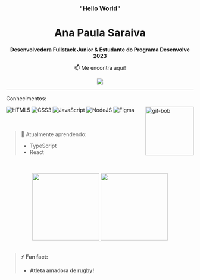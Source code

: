 <h3 align="center"> "Hello World" </h3>
<h1 align="center"> Ana Paula Saraiva </h1>

<p align="center"> <strong>Desenvolvedora Fullstack Junior & Estudante do Programa Desenvolve 2023</strong></p>
<p align="center"> 📫 Me encontra aqui! </p> 
<div align="center">
  <a href="https://www.linkedin.com/in/anapaulafsaraiva/"><img src="https://img.shields.io/badge/LinkedIn-0077B5?style=for-the-badge&logo=linkedin&logoColor=white"></a>
</div>

<hr>

<div>
  <p>Conhecimentos:</p>
  <img alt="HTML5" src="https://img.shields.io/badge/html5-%23E34F26.svg?style=for-the-badge&logo=html5&logoColor=white">
  <img alt="CSS3" src="https://img.shields.io/badge/CSS3-1572B6?style=for-the-badge&logo=css3&logoColor=white">
  <img alt="JavaScript" src="https://img.shields.io/badge/JavaScript-323330?style=for-the-badge&logo=javascript&logoColor=F7DF1E">
  <img alt="NodeJS" src="https://img.shields.io/badge/Node.js-43853D?style=for-the-badge&logo=node.js&logoColor=white">
  <img alt="Figma" src="https://img.shields.io/badge/Figma-F24E1E?style=for-the-badge&logo=figma&logoColor=white">
  <img alt="gif-bob" height="130" align="right" src="https://i.giphy.com/media/3o7abKhOpu0NwenH3O/giphy.webp"> 
</div>
<br>
<br>

> 🌱 Atualmente aprendendo:
>  - TypeScript
>  - React
  

<br>
<br>
<div align="center">
  <a href="https://github.com/AnaFSaraiva"> 
  <img height="180em" src="https://github-readme-stats.vercel.app/api?username=AnaFSaraiva&show_icons=true&theme=highcontrast&hide_rank=true">
  <img height="180em" src="https://github-readme-stats.vercel.app/api/top-langs/?username=AnaFSaraiva&show_icons=true&theme=highcontrast">
    </a>
</div>
<br>
  
> **⚡ Fun fact:**
> - **Atleta amadora de rugby!**
